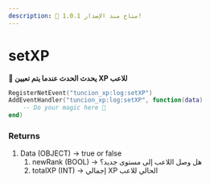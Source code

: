```yaml
---
description: 🔧 متاح منذ الإصدار 1.0.1!
---
```


# setXP

**📢 يحدث الحدث عندما يتم تعيين XP للاعب**

```lua
RegisterNetEvent("tuncion_xp:log:setXP")
AddEventHandler("tuncion_xp:log:setXP", function(data)
    -- Do your magic here 💫
end)
```

### Returns

1. Data <span className="color-blue">(OBJECT)</span> <span className="color-orange">-> true or false</span>
   1. newRank <span className="color-blue">(BOOL)</span> <span className="color-orange">-> هل وصل اللاعب إلى مستوى جديد؟</span>
   2. totalXP <span className="color-blue">(INT)</span> <span className="color-orange">-> إجمالي XP الحالي للاعب</span>